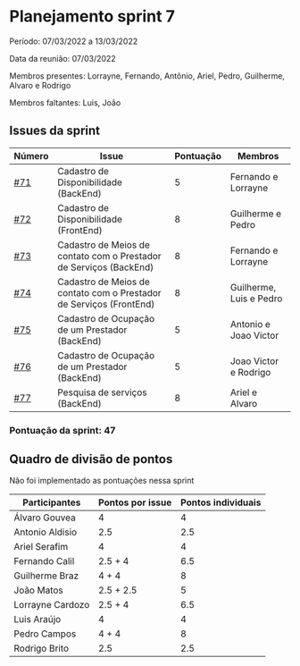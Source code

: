 # Planejamento sprint 7

Período: 07/03/2022 a 13/03/2022

Data da reunião: 07/03/2022

Membros presentes: Lorrayne, Fernando, Antônio, Ariel, Pedro, Guilherme, Alvaro e Rodrigo

Membros faltantes: Luis, João

## Issues da sprint

| Número                                                                  | Issue                                                    | Pontuação | Membros            |
| ----------------------------------------------------------------------- | -------------------------------------------------------- | --------- | ------------------ |
| [#71](https://github.com/UnBArqDsw2021-2/2021.2_G6_Jobz_docs/issues/71)   | Cadastro de Disponibilidade (BackEnd)         |  5        | Fernando e Lorrayne     |
| [#72](https://github.com/UnBArqDsw2021-2/2021.2_G6_Jobz_docs/issues/72)   | Cadastro de Disponibilidade (FrontEnd)         | 8         | Guilherme e Pedro     |
| [#73](https://github.com/UnBArqDsw2021-2/2021.2_G6_Jobz_docs/issues/73)   | Cadastro de Meios de contato com o Prestador de Serviços (BackEnd)       | 8         | Fernando e Lorrayne    |
| [#74](https://github.com/UnBArqDsw2021-2/2021.2_G6_Jobz_docs/issues/74)   | Cadastro de Meios de contato com o Prestador de Serviços (FrontEnd)      | 8         | Guilherme, Luis e Pedro |
| [#75](https://github.com/UnBArqDsw2021-2/2021.2_G6_Jobz_docs/issues/75)   | Cadastro de Ocupação de um Prestador (BackEnd)                        | 5         | Antonio e Joao Victor        |
| [#76](https://github.com/UnBArqDsw2021-2/2021.2_G6_Jobz_docs/issues/76)   | Cadastro de Ocupação de um Prestador (BackEnd) | 5         | Joao Victor e Rodrigo |
| [#77](https://github.com/UnBArqDsw2021-2/2021.2_G6_Jobz_docs/issues/77)   | Pesquisa de serviços (BackEnd)            | 8         | Ariel e Alvaro       |

### Pontuação da sprint: 47

## Quadro de divisão de pontos

Não foi implementado as pontuações nessa sprint

| Participantes    | Pontos por issue | Pontos individuais |
| ---------------- | ---------------- | ------------------ |
| Álvaro Gouvea    |        4         |          4         |
| Antonio Aldisio  |      2.5         |         2.5        |
| Ariel Serafim    |        4         |          4         |
| Fernando Calil   |     2.5 + 4      |         6.5        |
| Guilherme Braz   |     4 + 4        |          8         |
| João Matos       |    2.5 + 2.5     |          5         |
| Lorrayne Cardozo |    2.5 + 4       |         6.5        |
| Luis Araújo      |       4          |          4         |
| Pedro Campos     |       4 + 4      |          8         |
| Rodrigo Brito    |        2.5       |         2.5        |